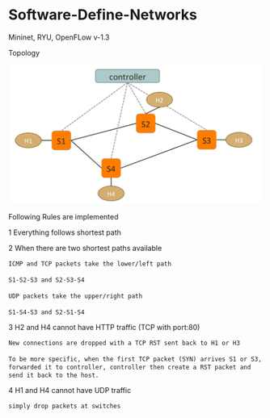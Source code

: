 # Software-Define-Networks
Mininet, RYU, OpenFLow v-1.3

Topology 


![alt text](https://github.com/Samruddhi1995/Software-Define-Networks/blob/master/lab%204/Screenshot%202018-11-20%2010.14.53.png)
      


Following Rules are implemented

1 Everything follows shortest path

2 When there are two shortest paths available

    ICMP and TCP packets take the lower/left path
    
    S1-S2-S3 and S2-S3-S4
    
    UDP packets take the upper/right path
    
    S1-S4-S3 and S2-S1-S4
    
3 H2 and H4 cannot have HTTP traffic (TCP with port:80)

    New connections are dropped with a TCP RST sent back to H1 or H3
    
    To be more specific, when the first TCP packet (SYN) arrives S1 or S3, forwarded it to controller, controller then create a RST packet and send it back to the host.
    
4 H1 and H4 cannot have UDP traffic

    simply drop packets at switches

